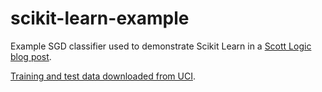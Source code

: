 # scikit-learn-example
Example SGD classifier used to demonstrate Scikit Learn in a <a href="http://blog.scottlogic.com">Scott Logic blog post</a>.

<a href="https://archive.ics.uci.edu/ml/datasets/semeion+handwritten+digit">Training and test data downloaded from UCI</a>.
